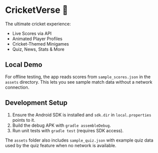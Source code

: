 # CricketVerse 🏏
The ultimate cricket experience:
- Live Scores via API
- Animated Player Profiles
- Cricket-Themed Minigames
- Quiz, News, Stats & More

## Local Demo

For offline testing, the app reads scores from `sample_scores.json` in the `assets` directory. This lets you see sample match data without a network connection.

## Development Setup

1. Ensure the Android SDK is installed and `sdk.dir` in `local.properties` points to it.
2. Build the debug APK with `gradle assembleDebug`.
3. Run unit tests with `gradle test` (requires SDK access).

The `assets` folder also includes `sample_quiz.json` with example quiz data used by the quiz feature when no network is available.
